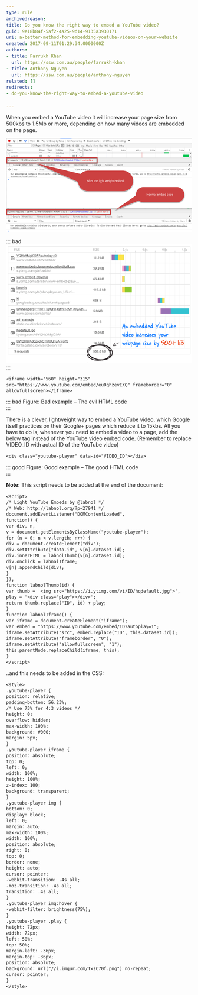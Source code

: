 ```yaml
---
type: rule
archivedreason: 
title: Do you know the right way to embed a YouTube video?
guid: 9e18b84f-5af2-4a25-9d14-9135a3930171
uri: a-better-method-for-embedding-youtube-videos-on-your-website
created: 2017-09-11T01:29:34.0000000Z
authors:
- title: Farrukh Khan
  url: https://ssw.com.au/people/farrukh-khan
- title: Anthony Nguyen
  url: https://ssw.com.au/people/anthony-nguyen
related: []
redirects:
- do-you-know-the-right-way-to-embed-a-youtube-video

---
```


When you embed a YouTube video it will increase your page size from 500kbs to 1.5Mb or more, depending on how many videos are embedded on the page.


<!--endintro-->

![Figure: A side by side comparison – everyone wants less requests and a smaller page size](video-embed-load-time.png)  


::: bad  
![Figure: Bad example - Don’t add embed code directly from YouTube. For more details read "A Better Method for Embedding YouTube Videos on your Website"](video-embed-bad.png)  
:::
 


```
<iframe width="560" height="315" src="https://www.youtube.com/embed/eu0qhzevEXQ" frameborder="0" allowfullscreen></iframe>
```




::: bad
Figure: Bad example – The evil HTML code  
:::
 
There is a clever, lightweight way to embed a YouTube video, which Google itself practices on their Google+ pages which reduce it to 15kbs.
All you have to do is, whenever you need to embed a video to a page, add the below tag instead of the YouTube video embed code. (Remember to replace VIDEO\_ID with actual ID of the YouTube video)



```
<div class="youtube-player" data-id="VIDEO_ID"></div>
```




::: good
Figure: Good example – The good HTML code  
:::


**Note:** This script needs to be added at the end of the document:



```
<script>
/* Light YouTube Embeds by @labnol */
/* Web: http://labnol.org/?p=27941 */
document.addEventListener("DOMContentLoaded",
function() {
var div, n,
v = document.getElementsByClassName("youtube-player");
for (n = 0; n < v.length; n++) {
div = document.createElement("div");
div.setAttribute("data-id", v[n].dataset.id);
div.innerHTML = labnolThumb(v[n].dataset.id);
div.onclick = labnolIframe;
v[n].appendChild(div);
}
});
function labnolThumb(id) {
var thumb = '<img src="https://i.ytimg.com/vi/ID/hqdefault.jpg">',
play = '<div class="play"></div>';
return thumb.replace("ID", id) + play;
}
function labnolIframe() {
var iframe = document.createElement("iframe");
var embed = "https://www.youtube.com/embed/ID?autoplay=1";
iframe.setAttribute("src", embed.replace("ID", this.dataset.id));
iframe.setAttribute("frameborder", "0");
iframe.setAttribute("allowfullscreen", "1");
this.parentNode.replaceChild(iframe, this);
}
</script>
```



..and this needs to be added in the CSS:



```
<style>
.youtube-player {
position: relative;
padding-bottom: 56.23%;
/* Use 75% for 4:3 videos */
height: 0;
overflow: hidden;
max-width: 100%;
background: #000;
margin: 5px;
}
.youtube-player iframe {
position: absolute;
top: 0;
left: 0;
width: 100%;
height: 100%;
z-index: 100;
background: transparent;
}
.youtube-player img {
bottom: 0;
display: block;
left: 0;
margin: auto;
max-width: 100%;
width: 100%;
position: absolute;
right: 0;
top: 0;
border: none;
height: auto;
cursor: pointer;
-webkit-transition: .4s all;
-moz-transition: .4s all;
transition: .4s all;
}
.youtube-player img:hover {
-webkit-filter: brightness(75%);
}
.youtube-player .play {
height: 72px;
width: 72px;
left: 50%;
top: 50%;
margin-left: -36px;
margin-top: -36px;
position: absolute;
background: url("//i.imgur.com/TxzC70f.png") no-repeat;
cursor: pointer;
}
</style>
```
